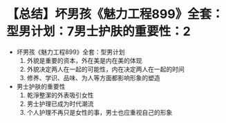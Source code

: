 # 【总结】坏男孩《魅力工程899》全套：型男计划：7男士护肤的重要性：2

-   坏男孩《魅力工程899》全套：型男计划
    1.  外貌是重要的资本，外在美是内在美的体现
    2.  外貌决定两人在一起的可能性，内在决定两人在一起的时间
    3.  修养、学识、品味、为人等方面都影响形象的塑造
-   男士护肤的重要性
    1.  乾淨整潔的外表吸引女性
    2.  男士护理已成为时代潮流
    3.  个人护理不再只是女性的事，男士也应重视自己的形象